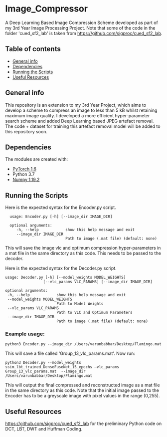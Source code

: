 # Image_Compressor
A Deep Learning Based Image Compression Scheme developed as part of my 3rd Year Image Processing Project. Note that some of the code in the folder 'cued_sf2_lab' is taken from https://github.com/sigproc/cued_sf2_lab. 

## Table of contents
* [General info](#general-info)
* [Dependencies](#dependencies)
* [Running the Scripts](#running-the-scripts)
* [Useful Resources](#useful-resources)

## General info  
This repository is an extension to my 3rd Year Project, which aims to develop a scheme to compress an image to less than 5 kB whilst retaining maximum image quality. I developed a more efficient hyper-parameter search scheme and added Deep Learning based JPEG artefact removal. 
The code + dataset for training this artefact removal model will be added to this repository soon. 
## Dependencies
The modules are created with:
* [PyTorch 1.6](https://pytorch.org/get-started/locally/)
* Python 3.7
* [Numpy 1.19.2](https://pypi.org/project/numpy/)
 
## Running the Scripts
 Here is the expected syntax for the Encoder.py script. 
 ```
   usage: Encoder.py [-h] [--image_dir IMAGE_DIR]

   optional arguments:
      -h, --help            show this help message and exit
      --image_dir IMAGE_DIR
                            Path to image (.mat file) (default: none)
 ```
 This will save the image vlc and optimum compression hyper-parameters in a mat file in the same directory as this code. This needs to be passed to the decoder.
 
 Here is the expected syntax for the Decoder.py script. 
 
 ```
 usage: Decoder.py [-h] [--model_weights MODEL_WEIGHTS]
                  [--vlc_params VLC_PARAMS] [--image_dir IMAGE_DIR]

optional arguments:
  -h, --help            show this help message and exit
  --model_weights MODEL_WEIGHTS
                        Path to Model Weights
  --vlc_params VLC_PARAMS
                        Path to VLC and Optimum Parameters
  --image_dir IMAGE_DIR
                        Path to image (.mat file) (default: none)
 ```
 
### Example usage:
 ```
 python3 Encoder.py --image_dir /Users/varunbabbar/Desktop/Flamingo.mat 
 ```
 This will save a file called 'Group_13_vlc_params.mat'. Now run:
 ```
 python3 Decoder.py --model_weights ssim_lbt_trained_DenseFuseNet_15_epochs —vlc_params Group_13_vlc_params.mat  --image_dir /Users/varunbabbar/Desktop/Flamingo.mat 
 ```
 This will output the final compressed and reconstructed image as a mat file in the same directory as this code. Note that the initial image passed to the Encoder has to be a greyscale image with pixel values in the range (0,255).


 ## Useful Resources
 
https://github.com/sigproc/cued_sf2_lab for the preliminary Python code on DCT, LBT, DWT and Huffman Coding. 



